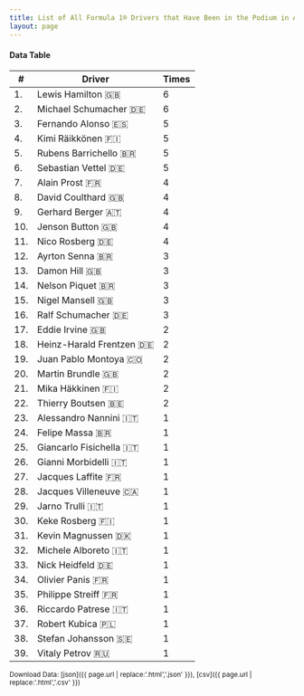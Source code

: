 ```yaml
---
title: List of All Formula 1® Drivers that Have Been in the Podium in Australia by Number of Times
layout: page
---
```


<canvas id="chart" width="400" height="180"></canvas>
<script>
var data = {
    "datasets": [
        {
            "backgroundColor": "#f3a935",
            "borderColor": "#f68639",
            "borderWidth": 1,
            "data": [
                6.0,
                6.0,
                5.0,
                5.0,
                5.0,
                5.0,
                4.0,
                4.0,
                4.0,
                4.0,
                4.0,
                3.0,
                3.0,
                3.0,
                3.0,
                3.0,
                2.0,
                2.0,
                2.0,
                2.0,
                2.0,
                2.0,
                1.0,
                1.0,
                1.0,
                1.0,
                1.0,
                1.0,
                1.0,
                1.0,
                1.0,
                1.0,
                1.0,
                1.0,
                1.0,
                1.0,
                1.0,
                1.0,
                1.0
            ],
            "label": "Times"
        }
    ],
    "labels": [
        "Lewis Hamilton 🇬🇧",
        "Michael Schumacher 🇩🇪",
        "Fernando Alonso 🇪🇸",
        "Kimi Räikkönen 🇫🇮",
        "Rubens Barrichello 🇧🇷",
        "Sebastian Vettel 🇩🇪",
        "Alain Prost 🇫🇷",
        "David Coulthard 🇬🇧",
        "Gerhard Berger 🇦🇹",
        "Jenson Button 🇬🇧",
        "Nico Rosberg 🇩🇪",
        "Ayrton Senna 🇧🇷",
        "Damon Hill 🇬🇧",
        "Nelson Piquet 🇧🇷",
        "Nigel Mansell 🇬🇧",
        "Ralf Schumacher 🇩🇪",
        "Eddie Irvine 🇬🇧",
        "Heinz-Harald Frentzen 🇩🇪",
        "Juan Pablo Montoya 🇨🇴",
        "Martin Brundle 🇬🇧",
        "Mika Häkkinen 🇫🇮",
        "Thierry Boutsen 🇧🇪",
        "Alessandro Nannini 🇮🇹",
        "Felipe Massa 🇧🇷",
        "Giancarlo Fisichella 🇮🇹",
        "Gianni Morbidelli 🇮🇹",
        "Jacques Laffite 🇫🇷",
        "Jacques Villeneuve 🇨🇦",
        "Jarno Trulli 🇮🇹",
        "Keke Rosberg 🇫🇮",
        "Kevin Magnussen 🇩🇰",
        "Michele Alboreto 🇮🇹",
        "Nick Heidfeld 🇩🇪",
        "Olivier Panis 🇫🇷",
        "Philippe Streiff 🇫🇷",
        "Riccardo Patrese 🇮🇹",
        "Robert Kubica 🇵🇱",
        "Stefan Johansson 🇸🇪",
        "Vitaly Petrov 🇷🇺"
    ]
};
var options = {
  legend: {
    display: false
  },
  scales: {
    xAxes: [{
      ticks: {
        beginAtZero: true,
        maxRotation: 180,
        display: window.innerWidth > 800
      }
    }],
    yAxes: [{
      ticks: {
        beginAtZero: true
      }
    }]
  },
  onResize: function(chart, size) {
    chart.options.scales.xAxes[0].ticks.display = size.width > 800;
  }
};
new Chart("chart", {
    data: data,
    type: 'bar',
    options: options
});
</script>



#### Data Table

| # | Driver | Times |
|--|--|--|
| 1. | Lewis Hamilton 🇬🇧 | 6 |
| 2. | Michael Schumacher 🇩🇪 | 6 |
| 3. | Fernando Alonso 🇪🇸 | 5 |
| 4. | Kimi Räikkönen 🇫🇮 | 5 |
| 5. | Rubens Barrichello 🇧🇷 | 5 |
| 6. | Sebastian Vettel 🇩🇪 | 5 |
| 7. | Alain Prost 🇫🇷 | 4 |
| 8. | David Coulthard 🇬🇧 | 4 |
| 9. | Gerhard Berger 🇦🇹 | 4 |
| 10. | Jenson Button 🇬🇧 | 4 |
| 11. | Nico Rosberg 🇩🇪 | 4 |
| 12. | Ayrton Senna 🇧🇷 | 3 |
| 13. | Damon Hill 🇬🇧 | 3 |
| 14. | Nelson Piquet 🇧🇷 | 3 |
| 15. | Nigel Mansell 🇬🇧 | 3 |
| 16. | Ralf Schumacher 🇩🇪 | 3 |
| 17. | Eddie Irvine 🇬🇧 | 2 |
| 18. | Heinz-Harald Frentzen 🇩🇪 | 2 |
| 19. | Juan Pablo Montoya 🇨🇴 | 2 |
| 20. | Martin Brundle 🇬🇧 | 2 |
| 21. | Mika Häkkinen 🇫🇮 | 2 |
| 22. | Thierry Boutsen 🇧🇪 | 2 |
| 23. | Alessandro Nannini 🇮🇹 | 1 |
| 24. | Felipe Massa 🇧🇷 | 1 |
| 25. | Giancarlo Fisichella 🇮🇹 | 1 |
| 26. | Gianni Morbidelli 🇮🇹 | 1 |
| 27. | Jacques Laffite 🇫🇷 | 1 |
| 28. | Jacques Villeneuve 🇨🇦 | 1 |
| 29. | Jarno Trulli 🇮🇹 | 1 |
| 30. | Keke Rosberg 🇫🇮 | 1 |
| 31. | Kevin Magnussen 🇩🇰 | 1 |
| 32. | Michele Alboreto 🇮🇹 | 1 |
| 33. | Nick Heidfeld 🇩🇪 | 1 |
| 34. | Olivier Panis 🇫🇷 | 1 |
| 35. | Philippe Streiff 🇫🇷 | 1 |
| 36. | Riccardo Patrese 🇮🇹 | 1 |
| 37. | Robert Kubica 🇵🇱 | 1 |
| 38. | Stefan Johansson 🇸🇪 | 1 |
| 39. | Vitaly Petrov 🇷🇺 | 1 |

<small>Download Data: [json]({{ page.url | replace:'.html','.json' }}), [csv]({{ page.url | replace:'.html','.csv' }})</small>
